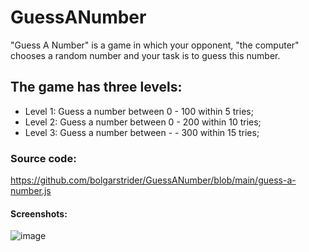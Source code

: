 # GuessANumber
 "Guess A Number" is a game in which your opponent, "the computer" chooses a random number  and your task is to guess this number. 
## The game has three levels:
   - Level 1: Guess a number between 0 - 100 within 5 tries;
   - Level 2: Guess a number between 0 - 200 within 10 tries;
   - Level 3: Guess a number between - - 300 within 15 tries;

### Source code:
https://github.com/bolgarstrider/GuessANumber/blob/main/guess-a-number.js


#### Screenshots:
![image](https://user-images.githubusercontent.com/113753604/192154474-f103244d-1c41-4e80-b311-9fbcd5680853.png)
